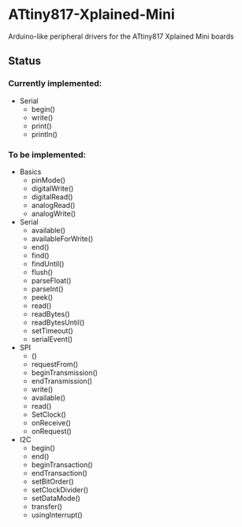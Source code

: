 # ATtiny817-Xplained-Mini
Arduino-like peripheral drivers for the ATtiny817 Xplained Mini boards

## Status
### Currently implemented:
* Serial
    * begin()
	* write()
	* print()
	* println()
 
### To be implemented:
* Basics
	* pinMode()
	* digitalWrite()
	* digitalRead()
	* analogRead()
	* analogWrite()
* Serial
    * available()
	* availableForWrite()
	* end()
	* find()
	* findUntil()
	* flush()
	* parseFloat()
	* parseInt()
	* peek()
	* read()
	* readBytes()
	* readBytesUntil()
	* setTimeout()
	* serialEvent()
* SPI
	* ()
	* requestFrom()
	* beginTransmission()
	* endTransmission()
	* write()
	* available()
	* read()
	* SetClock()
	* onReceive()
	* onRequest()
* I2C
	* begin()
	* end()
	* beginTransaction()
	* endTransaction()
	* setBitOrder()
	* setClockDivider()
	* setDataMode()
	* transfer()
	* usingInterrupt()